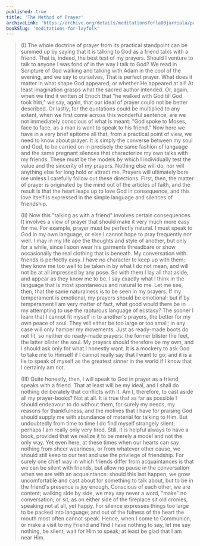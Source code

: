 ```yaml
---
published: true
title: 'The Method of Prayer'
archiveLink: 'https://archive.org/details/meditationsforla00jarriala/page/176?view=theater'
bookSlug: 'meditations-for-layfolk'
---
```


> (I) The whole doctrine of prayer from its practical standpoint can be summed up by saying that it is talking to God as a friend talks with a friend. That is, indeed, the best test of my prayers. Should I venture to talk to anyone I was fond of in the way I talk to God? We read in Scripture of God walking and talking with Adam in the cool of the evening, and we say to ourselves, That is perfect prayer. What does it matter in what shape God appeared, or whether He appeared at all! At least imagination grasps what the sacred author intended. Or, again, when we find it written of Enoch that "he walked with God till God took him," we say, again, that our ideal of prayer could not be better described. Or lastly, for the quotations could be multiplied to any extent, when we first come across this wonderful sentence, are we not immediately conscious of what is meant: "God spoke to Moses, face to face, as a man is wont to speak to his friend." Now here we have in a very brief epitome all that, from a practical point of view, we need to know about prayer. It is simply the converse between my soul and God, to be carried on in precisely the same fashion of language and the same pregnant silences that characterize my own talks with my friends. These must be the models by which I individually test the value and the sincerity of my prayers. Nothing else will do, nor will anything else for long hold or attract me. Prayers will ultimately bore me unless I carefully follow out these directions. First, then, the matter of prayer is originated by the mind out of the articles of faith, and the result is that the heart leaps up to love God in consequence, and this love itself is expressed in the simple language and silences of friendship.
>
> (II) Now this "talking as with a friend" involves certain consequences. It involves a view of prayer that should make it very much more easy for me. For example, prayer must be perfectly natural. I must speak to God in my own language, or else I cannot hope to pray frequently nor well. I may in my life ape the thoughts and style of another, but only for a while, since I soon wear his garments threadbare or show occasionally the real clothing that is beneath. My conversation with friends is perfectly easy. I have no character to keep up with them; they know me too well to be taken in by what I do not mean, and will not be at all impressed by any pose. So with them I lay all that aside, and appear as they know me to be. I say exactly what I think in the language that is most spontaneous and natural to me. Let me see, then, that the same naturalness is to be seen in my prayers. If my temperament is emotional, my prayers should be emotional; but if by temperament I am very matter of fact, what good would there be in my attempting to use the rapturous language of ecstasy? The sooner I learn that I cannot fit myself in to another's prayers, the better for my own peace of soul. They will either be too large or too small; in any case will only hamper my movements. Just as ready-made boots do not fit, so neither do ready-made prayers: the former blister the feet, the latter blister the soul. My prayers should therefore be my own, and I should ask only for what I honestly want. It is a mockery to ask God to take me to Himself if I cannot really say that I want to go; and it is a lie to speak of myself as the greatest sinner in the world if I know that I certainly am not.
>
> (III) Quite honestly, then, I will speak to God in prayer as a friend speaks with a friend. That at least will be my ideal, and I shall do nothing deliberately that conflicts with it. Am I, therefore, to cast aside all my prayer-books? Not at all. It is true that as far as possible I should endeavour to do without them, for surely my needs, my reasons for thankfulness, and the motives that I have for praising God should supply me with abundance of material for talking to Him. But undoubtedly from time to time I do find myself strangely silent; perhaps I am really only very tired. Still, it is helpful always to have a book, provided that we realize it to be merely a model and not the only way. Yet even here, at these times when our hearts can say nothing from sheer weariness, or from whatever other cause, we should still keep to our test and use the privilege of friendship. For surely one chief way in which friends differ from acquaintances is that we can be silent with friends, but allow no pause in the conversation when we are with an acquaintance: should this last happen, we grow uncomfortable and cast about for something to talk about, but to be in the friend's presence is joy enough. Conscious of each other, we are content; walking side by side, we may say never a word, "make" no conversation; or sit, as on either side of the fireplace sit old cronies, speaking not at all, yet happy. For silence expresses things too large to be packed into language; and out of the fulness of the heart the mouth most often cannot speak. Hence, when I come to Communion, or make a visit to my Friend and find I have nothing to say, let me say nothing, be silent, wait for Him to speak; at least be glad that I am near Him.